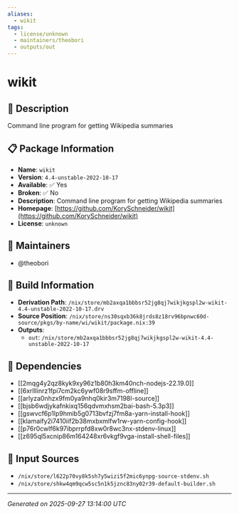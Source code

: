 ```yaml
---
aliases:
  - wikit
tags:
  - license/unknown
  - maintainers/theobori
  - outputs/out
---
```


# wikit

## 📝 Description

Command line program for getting Wikipedia summaries

## 📋 Package Information

- **Name**: `wikit`
- **Version**: `4.4-unstable-2022-10-17`
- **Available**: ✅ Yes
- **Broken**: ✅ No
- **Description**: Command line program for getting Wikipedia summaries
- **Homepage**: [https://github.com/KorySchneider/wikit](https://github.com/KorySchneider/wikit)
- **License**: `unknown`
## 👥 Maintainers

- @theobori


## 🔧 Build Information

- **Derivation Path**: `/nix/store/mb2axqa1bbbsr52jg8qj7wikjkgspl2w-wikit-4.4-unstable-2022-10-17.drv`
- **Source Position**: `/nix/store/ns30sqxb36k8jrds8z18rv96bpnwc60d-source/pkgs/by-name/wi/wikit/package.nix:39`
- **Outputs**:
  - `out`:  `/nix/store/mb2axqa1bbbsr52jg8qj7wikjkgspl2w-wikit-4.4-unstable-2022-10-17`

## 🔗 Dependencies

- [[2mqg4y2qz8kyk9xy96z1b80h3km40nch-nodejs-22.19.0]]
- [[6xrlllinrz1fpi7cm2kc6ywf08r9sffm-offline]]
- [[arlyza0nhzx9fm0ya9nhq0kir3m7198l-source]]
- [[bjsb6wdjykafnkixq156qdvmxhsm2bai-bash-5.3p3]]
- [[gswvcf6p1lp9hmib5g0713bvfzj7fm8a-yarn-install-hook]]
- [[klamaify2i7410iif2b38mxbxmlfw1rw-yarn-config-hook]]
- [[p76r0cwlf6k97ibprrpfd8xw0r8wc3nx-stdenv-linux]]
- [[z695ql5xcnip86m164248xr6vkgf9vga-install-shell-files]]

## 📁 Input Sources

- `/nix/store/l622p70vy8k5sh7y5wizi5f2mic6ynpg-source-stdenv.sh`
- `/nix/store/shkw4qm9qcw5sc5n1k5jznc83ny02r39-default-builder.sh`

---
*Generated on 2025-09-27 13:14:00 UTC*
